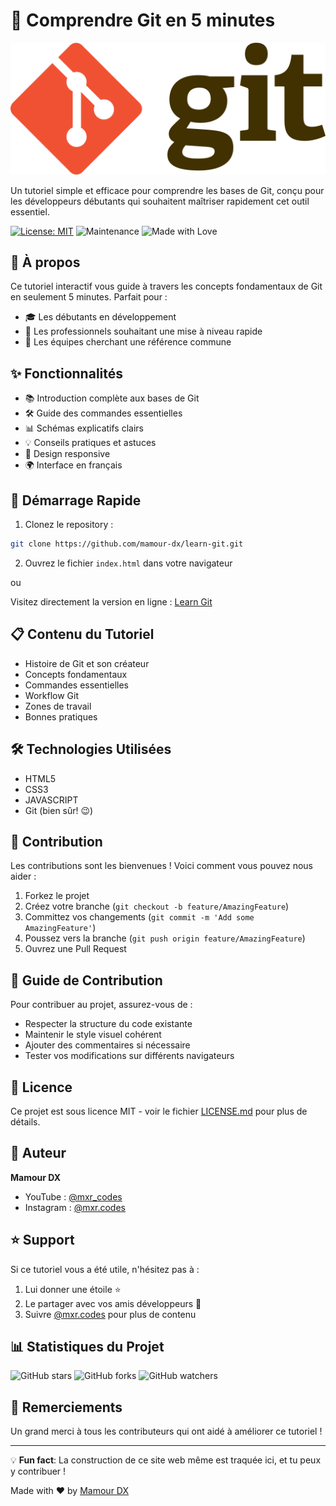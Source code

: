 # 🚀 Comprendre Git en 5 minutes

![Git Logo](assets/Git-logo.svg.png)

Un tutoriel simple et efficace pour comprendre les bases de Git, conçu pour les développeurs débutants qui souhaitent maîtriser rapidement cet outil essentiel.

[![License: MIT](https://img.shields.io/badge/License-MIT-yellow.svg)](https://opensource.org/licenses/MIT)
![Maintenance](https://img.shields.io/badge/Maintained%3F-yes-green.svg)
![Made with Love](https://img.shields.io/badge/Made%20with-Love-ff69b4.svg)

## 📖 À propos

Ce tutoriel interactif vous guide à travers les concepts fondamentaux de Git en seulement 5 minutes. Parfait pour :
- 🎓 Les débutants en développement
- 💼 Les professionnels souhaitant une mise à niveau rapide
- 👥 Les équipes cherchant une référence commune

## ✨ Fonctionnalités

- 📚 Introduction complète aux bases de Git
- 🛠 Guide des commandes essentielles
- 📊 Schémas explicatifs clairs
- 💡 Conseils pratiques et astuces
- 📱 Design responsive
- 🌍 Interface en français

## 🚀 Démarrage Rapide

1. Clonez le repository :
```bash
git clone https://github.com/mamour-dx/learn-git.git
```

2. Ouvrez le fichier `index.html` dans votre navigateur

ou

Visitez directement la version en ligne : [Learn Git](https://mamour-dx.github.io/learn-git/)

## 📋 Contenu du Tutoriel

- Histoire de Git et son créateur
- Concepts fondamentaux
- Commandes essentielles
- Workflow Git
- Zones de travail
- Bonnes pratiques

## 🛠 Technologies Utilisées

- HTML5
- CSS3
- JAVASCRIPT
- Git (bien sûr! 😉)

## 🤝 Contribution

Les contributions sont les bienvenues ! Voici comment vous pouvez nous aider :

1. Forkez le projet
2. Créez votre branche (`git checkout -b feature/AmazingFeature`)
3. Committez vos changements (`git commit -m 'Add some AmazingFeature'`)
4. Poussez vers la branche (`git push origin feature/AmazingFeature`)
5. Ouvrez une Pull Request

## 📝 Guide de Contribution

Pour contribuer au projet, assurez-vous de :
- Respecter la structure du code existante
- Maintenir le style visuel cohérent
- Ajouter des commentaires si nécessaire
- Tester vos modifications sur différents navigateurs

## 📄 Licence

Ce projet est sous licence MIT - voir le fichier [LICENSE.md](LICENSE.md) pour plus de détails.

## 👤 Auteur

**Mamour DX**
- YouTube : [@mxr_codes](https://youtube.com/@mxr_codes)
- Instagram : [@mxr.codes](https://instagram.com/mxr.codes)

## ⭐️ Support

Si ce tutoriel vous a été utile, n'hésitez pas à :
1. Lui donner une étoile ⭐️
2. Le partager avec vos amis développeurs 🚀
3. Suivre [@mxr.codes](https://instagram.com/mxr.codes) pour plus de contenu 

## 📊 Statistiques du Projet

![GitHub stars](https://img.shields.io/github/stars/mamour-dx/learn-git?style=social)
![GitHub forks](https://img.shields.io/github/forks/mamour-dx/learn-git?style=social)
![GitHub watchers](https://img.shields.io/github/watchers/mamour-dx/learn-git?style=social)

## 🙏 Remerciements

Un grand merci à tous les contributeurs qui ont aidé à améliorer ce tutoriel !

---
💡 **Fun fact**: La construction de ce site web même est traquée ici, et tu peux y contribuer !

Made with ❤️ by [Mamour DX](https://github.com/mamour-dx)